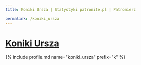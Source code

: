 ```yaml
---
title: Koniki Ursza | Statystyki patronite.pl | Patromierz

permalink: /koniki_ursza
---
```


# [Koniki Ursza](https://patronite.pl/koniki_ursza)

{% include profile.md name="koniki_ursza" prefix="k" %}
